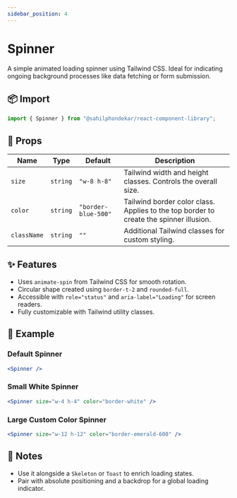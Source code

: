 ```yaml
---
sidebar_position: 4
---
```


# Spinner

A simple animated loading spinner using Tailwind CSS. Ideal for indicating ongoing background processes like data fetching or form submission.

## 📦 Import

```js
import { Spinner } from "@sahilphondekar/react-component-library";
```

## 🧱 Props

| Name       | Type     | Default         | Description |
|------------|----------|-----------------|-------------|
| `size`     | `string` | `"w-8 h-8"`      | Tailwind width and height classes. Controls the overall size. |
| `color`    | `string` | `"border-blue-500"` | Tailwind border color class. Applies to the top border to create the spinner illusion. |
| `className`| `string` | `""`            | Additional Tailwind classes for custom styling. |

## ✨ Features

- Uses `animate-spin` from Tailwind CSS for smooth rotation.
- Circular shape created using `border-t-2` and `rounded-full`.
- Accessible with `role="status"` and `aria-label="Loading"` for screen readers.
- Fully customizable with Tailwind utility classes.

## 🧪 Example

### Default Spinner

```jsx
<Spinner />
```

### Small White Spinner

```jsx
<Spinner size="w-4 h-4" color="border-white" />
```

### Large Custom Color Spinner

```jsx
<Spinner size="w-12 h-12" color="border-emerald-600" />
```

## 🧠 Notes

- Use it alongside a `Skeleton` or `Toast` to enrich loading states.
- Pair with absolute positioning and a backdrop for a global loading indicator.